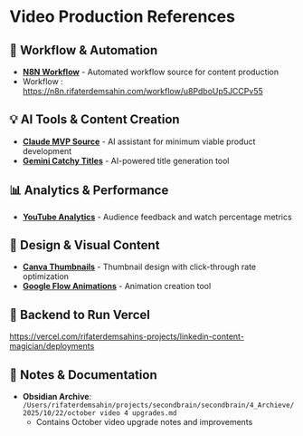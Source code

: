 # Video Production References

## 🔧 Workflow & Automation

- **[N8N Workflow](https://n8n.rifaterdemsahin.com/workflow/E2qGEqFAEFjKV2B7)** - Automated workflow source for content production
- Workflow : https://n8n.rifaterdemsahin.com/workflow/u8PdboUp5JCCPv55

## 💡 AI Tools & Content Creation

- **[Claude MVP Source](https://claude.ai/chat/7e232a8d-6839-4a2e-816e-cb8a7f5c3d6c)** - AI assistant for minimum viable product development
- **[Gemini Catchy Titles](https://gemini.google.com/app/b279a0def312aa80)** - AI-powered title generation tool

## 📊 Analytics & Performance

- **[YouTube Analytics](https://studio.youtube.com/channel/UCSJyG3bTM7lnjMIZcV8C4OQ/analytics/tab-overview/period-week/explore?entity_type=VIDEO&entity_id=E52uDnN5FB0&time_period=since_publish%2Ctime_period_unit_nth_days%2C1&explore_type=TABLE_AND_CHART&metric=AVERAGE_WATCH_PERCENTAGE&granularity=DAY&t_metrics=AVERAGE_WATCH_PERCENTAGE&dimension=VIDEO&o_column=VIDEO&o_direction=ANALYTICS_ORDER_DIRECTION_ASC&comparison_entity_id=wtXDL0Vmr7A&comparison_time_period=since_publish%2Ctime_period_unit_nth_days%2C1&comparison_entity_type=VIDEO&comparison_type=CONTENT_AND_CHANNEL)** - Audience feedback and watch percentage metrics

## 🎨 Design & Visual Content

- **[Canva Thumbnails](https://www.canva.com/design/DAGJhH098do/7a-TDVcjX482MetGV3HLPA/edit)** - Thumbnail design with click-through rate optimization
- **[Google Flow Animations](https://labs.google/fx/tools/flow/project/8e6dbb86-7c14-41af-85d8-41998005a559)** - Animation creation tool

## 📝 Backend to Run Vercel
https://vercel.com/rifaterdemsahins-projects/linkedin-content-magician/deployments

## 📝 Notes & Documentation

- **Obsidian Archive**: `/Users/rifaterdemsahin/projects/secondbrain/secondbrain/4_Archieve/2025/10/22/october video 4 upgrades.md`
  - Contains October video upgrade notes and improvements
